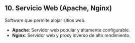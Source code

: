 ## 10. Servicio Web (Apache, Nginx)

Software que permite alojar sitios web.
- **Apache**: Servidor web popular y altamente configurable.
- **Nginx**: Servidor web y proxy inverso de alto rendimiento.
